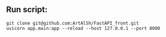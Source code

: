 ## Run script:
```
git clone git@github.com:ArtAlSh/FastAPI_front.git
uvicorn app.main:app --reload --host 127.0.0.1 --port 8000
```